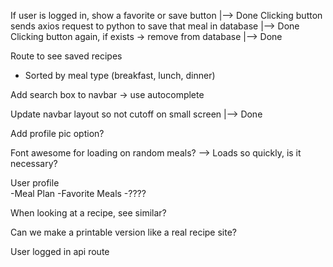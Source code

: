 If user is logged in, show a favorite or save button
                                                                               |--> Done
Clicking button sends axios request to python to save that meal in database    |--> Done
Clicking button again, if exists -> remove from database                       |--> Done

Route to see saved recipes                                                    
  - Sorted by meal type (breakfast, lunch, dinner)
 
Add search box to navbar -> use autocomplete

Update navbar layout so not cutoff on small screen                             |--> Done

Add profile pic option?                                                        

Font awesome for loading on random meals? --> Loads so quickly, is it necessary?                                       

User profile                                                                   
  -Meal Plan
  -Favorite Meals
  -????
  
When looking at a recipe, see similar?                                         

Can we make a printable version like a real recipe site?                       

User logged in api route